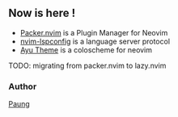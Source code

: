 ## Now is here !

- [Packer.nvim](https://github.com/wbthomason/packer.nvim) is a Plugin Manager for Neovim 
- [nvim-lspconfig](https://github.com/neovim/nvim-lspconfig) is a language server protocol 
- [Ayu Theme](https://github.com/Shatur/neovim-ayu) is a coloscheme for neovim 

TODO: migrating from packer.nvim to lazy.nvim

### Author
[Paung](https://github.com/asfung)


